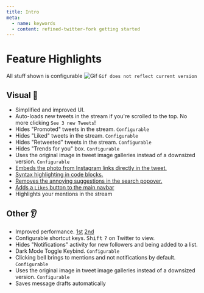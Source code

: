 ```yaml
---
title: Intro
meta:
  - name: keywords
  - content: refined-twitter-fork getting started
---
```


# Feature Highlights
All stuff shown is configurable
![Gif](https://github.com/sindresorhus/refined-twitter/raw/master/media/screenshot.gif)
`Gif does not reflect current version`

## Visual :eyes:
- Simplified and improved UI.
- Auto-loads new tweets in the stream if you're scrolled to the top. No more clicking `See 3 new Tweets`!
- Hides "Promoted" tweets in the stream. `Configurable`
- Hides "Liked" tweets in the stream. `Configurable`
- Hides "Retweeted" tweets in the stream. `Configurable`
- Hides "Trends for you" box. `Configurable`
- Uses the original image in tweet image galleries instead of a downsized version. `Configurable`
- [Embeds the photo from Instagram links directly in the tweet.](https://user-images.githubusercontent.com/170270/34315380-12d52994-e77f-11e7-8e23-27b76aee4df2.png)
- [Syntax highlighting in code blocks.](https://github.com/sindresorhus/refined-twitter/issues/37)
- [Removes the annoying suggestions in the search popover.](https://user-images.githubusercontent.com/170270/33800304-70198358-dd3d-11e7-9870-477a44f74f4d.png)
- [Adds a `Likes` button to the main navbar](https://user-images.githubusercontent.com/14620121/35988497-ace9f93e-0ce5-11e8-8675-17e6ee38cd99.png)
- Highlights your mentions in the stream

## Other :ear:
- Improved performance. [1st](https://github.com/sindresorhus/refined-twitter/pull/14) [2nd](https://github.com/sindresorhus/refined-twitter/commit/23897e251d2bc8d59526129ce54c7a5bf1ef884c)
- Configurable shortcut keys. <kbd>Shift</kbd> <kbd>?</kbd> on Twitter to view.
- Hides "Notifications" activity for new followers and being added to a list.
- Dark Mode Toggle Keybind. `Configurable`
- Clicking bell brings to mentions and not notifications by default. `Configurable`
- Uses the original image in tweet image galleries instead of a downsized version. `Configurable`
- Saves message drafts automatically
